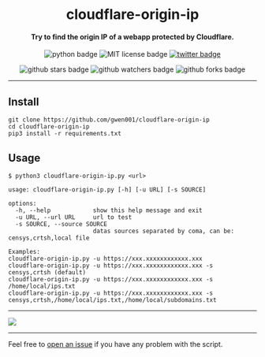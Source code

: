 <h1 align="center">cloudflare-origin-ip</h1>

<h4 align="center">Try to find the origin IP of a webapp protected by Cloudflare.</h4>

<p align="center">
    <img src="https://img.shields.io/badge/python-v3-blue" alt="python badge">
    <img src="https://img.shields.io/badge/license-MIT-green" alt="MIT license badge">
    <a href="https://twitter.com/intent/tweet?text=https%3a%2f%2fgithub.com%2fgwen001%2fcloudflare-origin-ip%2f" target="_blank"><img src="https://img.shields.io/twitter/url?style=social&url=https%3A%2F%2Fgithub.com%2Fgwen001%2Fcloudflare-origin-ip" alt="twitter badge"></a>
</p>

<p align="center">
    <img src="https://img.shields.io/github/stars/gwen001/cloudflare-origin-ip?style=social" alt="github stars badge">
    <img src="https://img.shields.io/github/watchers/gwen001/cloudflare-origin-ip?style=social" alt="github watchers badge">
    <img src="https://img.shields.io/github/forks/gwen001/cloudflare-origin-ip?style=social" alt="github forks badge">
</p>

---

## Install

```
git clone https://github.com/gwen001/cloudflare-origin-ip
cd cloudflare-origin-ip
pip3 install -r requirements.txt
```

## Usage

```
$ python3 cloudflare-origin-ip.py <url>
```

```
usage: cloudflare-origin-ip.py [-h] [-u URL] [-s SOURCE]

options:
  -h, --help            show this help message and exit
  -u URL, --url URL     url to test
  -s SOURCE, --source SOURCE
                        datas sources separated by coma, can be: censys,crtsh,local file

Examples:
cloudflare-origin-ip.py -u https://xxx.xxxxxxxxxxxx.xxx
cloudflare-origin-ip.py -u https://xxx.xxxxxxxxxxxx.xxx -s censys,crtsh (default)
cloudflare-origin-ip.py -u https://xxx.xxxxxxxxxxxx.xxx -s /home/local/ips.txt
cloudflare-origin-ip.py -u https://xxx.xxxxxxxxxxxx.xxx -s censys,crtsh,/home/local/ips.txt,/home/local/subdomains.txt
```

---

<img src="https://raw.githubusercontent.com/gwen001/cloudflare-origin-ip/main/preview.png" />

---

Feel free to [open an issue](/../../issues/) if you have any problem with the script.  

